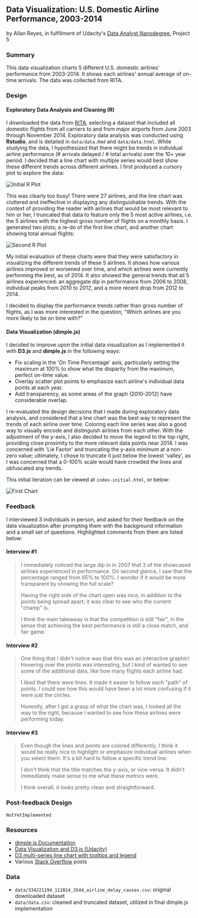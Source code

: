 ## Data Visualization: U.S. Domestic Airline Performance, 2003-2014
by Allan Reyes, in fulfillment of Udacity's [Data Analyst Nanodegree](https://www.udacity.com/course/nd002), Project 5

### Summary

This data visualization charts 5 different U.S. domestic airlines' performance from 2003-2014.  It shows each airlines' annual average of on-time arrivals.  The data was collected from RITA.

### Design

#### Exploratory Data Analysis and Cleaning (R)

I downloaded the data from [RITA](http://www.transtats.bts.gov/OT_Delay/ot_delaycause1.asp?display=download&pn=0&month=11&year=2014), selecting a dataset that included all domestic flights from all carriers to and from major airports from June 2003 through November 2014.  Exploratory data analysis was conducted using **Rstudio**, and is detailed in `data/data.Rmd` and `data/data.html`.  While studying the data, I hypothesized that there might be trends in individual airline performance (# arrivals delayed / # total arrivals) over the 10+ year period.  I decided that a line chart with multiple series would best show these different trends across different airlines.  I first produced a cursory plot to explore the data:

![Initial R Plot](https://raw.githubusercontent.com/allanbreyes/udacity-data-science/master/p5/img/r-initial-plot.png)

This was clearly too busy!  There were 27 airlines, and the line chart was cluttered and ineffective in displaying any distinguishable trends.  With the context of providing the reader with airlines that would be most relevant to him or her, I truncated that data to feature only the 5 most active airlines, i.e. the 5 airlines with the highest gross number of flights on a monthly basis.  I generated two plots; a re-do of the first line chart, and another chart showing total annual flights:

![Second R Plot](https://raw.githubusercontent.com/allanbreyes/udacity-data-science/master/p5/img/r-second-plots.png)

My initial evaluation of these charts were that they were satisfactory in visualizing the different trends of these 5 airlines.  It shows how various airlines improved or worsened over time, and which airlines were currently performing the best, as of 2014.  It also showed the general trends that all 5 airlines experienced: an aggregate dip in performance from 2006 to 2008, individual peaks from 2010 to 2012, and a more recent drop from 2012 to 2014.

I decided to display the performance trends rather than gross number of flights, as I was more interested in the question, "Which airlines are you more likely to be on time with?"

#### Data Visualization (dimple.js)

I decided to improve upon the initial data visualization as I implemented it with **D3.js** and **dimple.js** in the following ways:

- Fix scaling in the 'On Time Percentage' axis, particularly setting the maximum at 100% to show what the disparity from the maximum, perfect on-time value.
- Overlay scatter plot points to emphasize each airline's individual data points at each year.
- Add transparency, as some areas of the graph (2010-2012) have considerable overlap.

I re-evaluated the design decisions that I made during exploratory data analysis, and considered that a line chart was the best way to represent the trends of each airline over time.  Coloring each line series was also a good way to visually encode and distinguish airlines from each other.  With the adjustment of the y-axis, I also decided to move the legend to the top right, providing close proximity to the more relevant data points near 2014.  I was concerned with 'Lie Factor' and truncating the y-axis minimum at a non-zero value; ultimately, I chose to truncate it just below the lowest 'valley', as I was concerned that a 0-100% scale would have crowded the lines and obfuscated any trends.

This initial iteration can be viewed at `index-initial.html`, or below:

![First Chart](https://raw.githubusercontent.com/allanbreyes/udacity-data-science/master/p5/img/dimple-initial.png)

### Feedback

I interviewed 3 individuals in person, and asked for their feedback on the data visualization after prompting them with the background information and a small set of questions.  Highlighted comments from them are listed below:

#### Interview #1

> I immediately noticed the large dip in in 2007 that 3 of the showcased airlines experienced in performance.  On second glance, I saw that the percentage ranged from 65% to 100%.  I wonder if it would be more transparent by showing the full scale?
> 
> Having the right side of the chart open was nice, in addition to the points being spread apart; it was clear to see who the current "champ" is.
> 
> I think the main takeaway is that the competition is still "fair", in the sense that achieving the best performance is still a close match, and fair game.

#### Interview #2

> One thing that I didn't notice was that this was an interactive graphic!  Hovering over the points was interesting, but I kind of wanted to see some of the additional data, like how many flights each airline had.
> 
> I liked that there were lines.  It made it easier to follow each "path" of points.  I could see how this would have been a lot more confusing if it were just the circles.
> 
> Honestly, after I got a grasp of what the chart was, I looked all the way to the right, because I wanted to see how these airlines were performing today.

#### Interview #3

> Even though the lines and points are colored differently, I think it would be really nice to highlight or emphasize individual airlines when you select them.  It's a bit hard to follow a specific trend line.
> 
> I don't think that the title matches the y-axis, or vice-versa.  It didn't immediately make sense to me what these metrics were.
> 
> I think overall, it looks pretty clean and straightforward.

### Post-feedback Design

`NotYetImplemented`

### Resources

- [dimple.js Documentation](http://dimplejs.org/)
- [Data Visualization and D3.js (Udacity)](https://www.udacity.com/course/viewer#!/c-ud507-nd)
- [D3 multi-series line chart with tooltips and legend](http://bl.ocks.org/Matthew-Weber/5645518)
- Various [Stack Overflow](http://stackoverflow.com/search?q=dimple.js) posts

### Data

- `data/334221194_112014_3544_airline_delay_causes.csv`: original downloaded dataset
- `data/data.csv`: cleaned and truncated dataset, utilized in final dimple.js implementation
